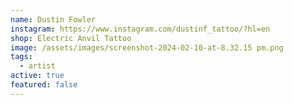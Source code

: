 ```yaml
---
name: Dustin Fowler
instagram: https://www.instagram.com/dustinf_tattoo/?hl=en
shop: Electric Anvil Tattoo
image: /assets/images/screenshot-2024-02-10-at-8.32.15 pm.png
tags:
  - artist
active: true
featured: false
---
```

